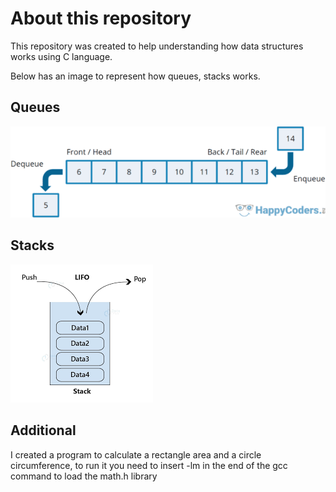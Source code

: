 # About this repository

This repository was created to help understanding how data structures works using C language.

Below has an image to represent how queues, stacks works.

## Queues

<img src="./queues.png" />

## Stacks

<img src="./stack.png" />

## Additional

I created a program to calculate a rectangle area and a circle circumference,
to run it you need to insert -lm in the end of the gcc command to load the
math.h library
